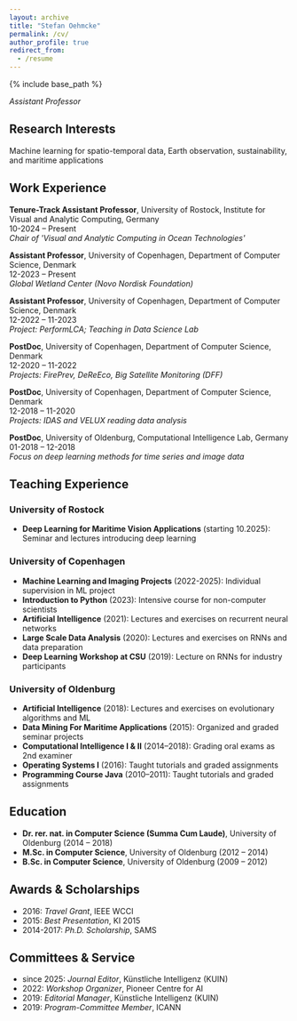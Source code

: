 ```yaml
---
layout: archive
title: "Stefan Oehmcke"
permalink: /cv/
author_profile: true
redirect_from:
  - /resume
---
```


{% include base_path %}

_Assistant Professor_  

## Research Interests
Machine learning for spatio-temporal data, Earth observation, sustainability, and maritime applications

## Work Experience
**Tenure-Track Assistant Professor**, University of Rostock, Institute for Visual and Analytic Computing, Germany  
10-2024 – Present  
*Chair of 'Visual and Analytic Computing in Ocean Technologies'*  

**Assistant Professor**, University of Copenhagen, Department of Computer Science, Denmark  
12-2023 – Present  
*Global Wetland Center (Novo Nordisk Foundation)*  

**Assistant Professor**, University of Copenhagen, Department of Computer Science, Denmark  
12-2022 – 11-2023  
*Project: PerformLCA; Teaching in Data Science Lab*  

**PostDoc**, University of Copenhagen, Department of Computer Science, Denmark  
12-2020 – 11-2022  
*Projects: FirePrev, DeReEco, Big Satellite Monitoring (DFF)*  

**PostDoc**, University of Copenhagen, Department of Computer Science, Denmark  
12-2018 – 11-2020  
*Projects: IDAS and VELUX reading data analysis*  

**PostDoc**, University of Oldenburg, Computational Intelligence Lab, Germany  
01-2018 – 12-2018  
*Focus on deep learning methods for time series and image data*  


## Teaching Experience

### University of Rostock
- **Deep Learning for Maritime Vision Applications** (starting 10.2025): Seminar and lectures introducing deep learning 

### University of Copenhagen
- **Machine Learning and Imaging Projects** (2022-2025): Individual supervision in ML project
- **Introduction to Python** (2023): Intensive course for non-computer scientists
- **Artificial Intelligence** (2021): Lectures and exercises on recurrent neural networks
- **Large Scale Data Analysis** (2020): Lectures and exercises on RNNs and data preparation
- **Deep Learning Workshop at CSU** (2019): Lecture on RNNs for industry participants

### University of Oldenburg
- **Artificial Intelligence** (2018): Lectures and exercises on evolutionary algorithms and ML
- **Data Mining For Maritime Applications** (2015): Organized and graded seminar projects
- **Computational Intelligence I & II** (2014–2018): Grading oral exams as 2nd examiner
- **Operating Systems I** (2016): Taught tutorials and graded assignments
- **Programming Course Java** (2010–2011): Taught tutorials and graded assignments

## Education
- **Dr. rer. nat. in Computer Science (Summa Cum Laude)**, University of Oldenburg (2014 – 2018)
- **M.Sc. in Computer Science**, University of Oldenburg (2012 – 2014)
- **B.Sc. in Computer Science**, University of Oldenburg (2009 – 2012)

## Awards & Scholarships
- 2016: *Travel Grant*, IEEE WCCI
- 2015: *Best Presentation*, KI 2015
- 2014-2017: *Ph.D. Scholarship*, SAMS

## Committees & Service
- since 2025: *Journal Editor*, Künstliche Intelligenz (KUIN)
- 2022: *Workshop Organizer*, Pioneer Centre for AI
- 2019: *Editorial Manager*, Künstliche Intelligenz (KUIN)
- 2019: *Program-Committee Member*, ICANN